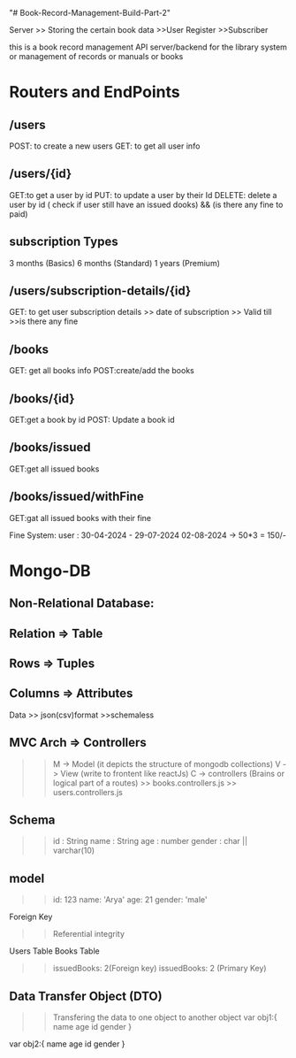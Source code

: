 "# Book-Record-Management-Build-Part-2" 

Server >> Storing the certain book data
       >>User Register
       >>Subscriber

   this is a book record management API server/backend for the library system or management of records or manuals or books

# Routers and EndPoints

## /users 
POST: to create a new users
GET: to get all user info

## /users/{id}
GET:to get a user by id
PUT: to update a user by their Id
DELETE: delete a user by id ( check if user still have an issued dooks) && (is there any fine to paid)

## subscription Types
3 months (Basics)
6 months (Standard)
1 years (Premium)

## /users/subscription-details/{id}
GET: to get user subscription details
    >> date of subscription
    >> Valid till 
    >>is there any fine

## /books
GET: get all books info
POST:create/add the books

## /books/{id}
GET:get a book by id
POST: Update a book id

## /books/issued
GET:get all issued books

## /books/issued/withFine
GET:gat all issued books with their fine


Fine System:
user : 30-04-2024 - 29-07-2024
02-08-2024 -> 50*3 = 150/-


# Mongo-DB

## Non-Relational Database:

## Relation => Table
## Rows => Tuples
## Columns => Attributes

Data >> json(csv)format >>schemaless

## MVC Arch => Controllers
 >> M -> Model (it depicts the structure of mongodb collections)
 >> V -> View (write to frontent like reactJs)
 >> C -> controllers (Brains or logical part of a routes)
    >> books.controllers.js
    >> users.controllers.js

## Schema
  >> id : String 
  >> name : String
  >> age : number
  >> gender : char || varchar(10)

## model
>>  id: 123
>>  name: 'Arya'
>>  age: 21
>> gender: 'male'

Foreign Key
>>Referential integrity

Users Table                   Books Table
>>issuedBooks: 2(Foreign key)   issuedBooks: 2 (Primary Key)

## Data Transfer Object (DTO) 
>> Transfering the data to one object to another object
 var obj1:{
      name
      age
      id
      gender
 }
      
 var obj2:{
        name 
        age
        id
        gender
 }
